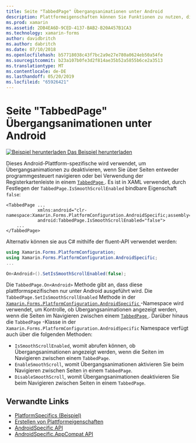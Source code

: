```yaml
---
title: Seite "TabbedPage" Übergangsanimationen unter Android
description: Plattformeigenschaften können Sie Funktionen zu nutzen, die nur auf einer bestimmten Plattform verfügbar ist ohne die Implementierung der benutzerdefinierten Renderern und Effekte. In diesem Artikel wird erläutert, wie die Android-Plattform-spezifische genutzt, die Übergangsanimationen deaktiviert, wenn durch die Seiten in einer "tabbedpage" navigieren.
ms.prod: xamarin
ms.assetid: 2DB4EA6D-9CED-4137-BAB2-B20A457B1CA3
ms.technology: xamarin-forms
author: davidbritch
ms.author: dabritch
ms.date: 07/10/2018
ms.openlocfilehash: b57718038c43f7bc2a9e27e780a0624eb50a54fe
ms.sourcegitcommit: b23a107b0fe3d2f814ae35b52a5855b6ce2a3513
ms.translationtype: MT
ms.contentlocale: de-DE
ms.lasthandoff: 05/20/2019
ms.locfileid: "65926421"
---
```

# <a name="tabbedpage-page-transition-animations-on-android"></a>Seite "TabbedPage" Übergangsanimationen unter Android

[![Beispiel herunterladen](~/media/shared/download.png) Das Beispiel herunterladen](https://developer.xamarin.com/samples/xamarin-forms/UserInterface/PlatformSpecifics/)

Dieses Android-Plattform-spezifische wird verwendet, um Übergangsanimationen zu deaktivieren, wenn Sie über Seiten entweder programmgesteuert navigieren oder bei Verwendung der Registerkartenleiste in einem [ `TabbedPage` ](xref:Xamarin.Forms.TabbedPage). Es ist in XAML verwendet, durch Festlegen der `TabbedPage.IsSmoothScrollEnabled` bindbare Eigenschaft `false`:

```xaml
<TabbedPage ...
            xmlns:android="clr-namespace:Xamarin.Forms.PlatformConfiguration.AndroidSpecific;assembly=Xamarin.Forms.Core"
            android:TabbedPage.IsSmoothScrollEnabled="false">
    ...
</TabbedPage>
```

Alternativ können sie aus C# mithilfe der fluent-API verwendet werden:

```csharp
using Xamarin.Forms.PlatformConfiguration;
using Xamarin.Forms.PlatformConfiguration.AndroidSpecific;
...

On<Android>().SetIsSmoothScrollEnabled(false);
```

Die `TabbedPage.On<Android>` Methode gibt an, dass diese plattformspezifischen nur unter Android ausgeführt wird. Die `TabbedPage.SetIsSmoothScrollEnabled` Methode in der [ `Xamarin.Forms.PlatformConfiguration.AndroidSpecific` ](xref:Xamarin.Forms.PlatformConfiguration.AndroidSpecific) -Namespace wird verwendet, um Kontrolle, ob Übergangsanimationen angezeigt werden, wenn die Seiten im Navigieren zwischen einem [ `TabbedPage` ](xref:Xamarin.Forms.TabbedPage). Darüber hinaus die `TabbedPage` -Klasse in der `Xamarin.Forms.PlatformConfiguration.AndroidSpecific` Namespace verfügt auch über die folgenden Methoden:

- `IsSmoothScrollEnabled`, womit abrufen können, ob Übergangsanimationen angezeigt werden, wenn die Seiten im Navigieren zwischen einem `TabbedPage`.
- `EnableSmoothScroll`, womit Übergangsanimationen aktivieren Sie beim Navigieren zwischen Seiten in einem `TabbedPage`.
- `DisableSmoothScroll`, womit Übergangsanimationen deaktivieren Sie beim Navigieren zwischen Seiten in einem `TabbedPage`.

## <a name="related-links"></a>Verwandte Links

- [PlatformSpecifics (Beispiel)](https://developer.xamarin.com/samples/xamarin-forms/UserInterface/PlatformSpecifics/)
- [Erstellen von Plattformeigenschaften](~/xamarin-forms/platform/platform-specifics/index.md#creating-platform-specifics)
- [AndroidSpecific API](xref:Xamarin.Forms.PlatformConfiguration.AndroidSpecific)
- [AndroidSpecific.AppCompat API](xref:Xamarin.Forms.PlatformConfiguration.AndroidSpecific.AppCompat)
